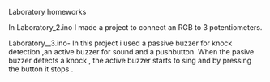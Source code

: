 Laboratory homeworks

In Laboratory_2.ino I made a project to connect an RGB to 3 potentiometers.


Laboratory__3.ino- In this project i used  a passive buzzer for knock detection ,an  active buzzer for sound and a pushbutton. When
                   the pasive buzzer detects a knock , the active buzzer starts to sing and by pressing  the button it stops .
 
